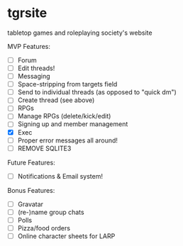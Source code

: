 # tgrsite
tabletop games and roleplaying society's website

MVP Features:
* [ ] Forum
 * [ ] Edit threads!
* [ ] Messaging
 * [ ] Space-stripping from targets field
 * [ ] Send to individual threads (as opposed to "quick dm")
 * [ ] Create thread (see above)
* [ ] RPGs
 * [ ] Manage RPGs (delete/kick/edit)
 * [ ] Signing up and member management
* [x] Exec
* [ ] Proper error messages all around!
* [ ] REMOVE SQLITE3

Future Features:
* [ ] Notifications & Email system!

Bonus Features:
* [ ] Gravatar
* [ ] (re-)name group chats
* [ ] Polls
* [ ] Pizza/food orders
* [ ] Online character sheets for LARP
